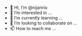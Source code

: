 - 👋 Hi, I’m @nijanrio
- 👀 I’m interested in ...
- 🌱 I’m currently learning ...
- 💞️ I’m looking to collaborate on ...
- 📫 How to reach me ...

<!---
nijanrio/nijanrio is a ✨ special ✨ repository because its `README.md` (this file) appears on your GitHub profile.
You can click the Preview link to take a look at your changes.
--->

